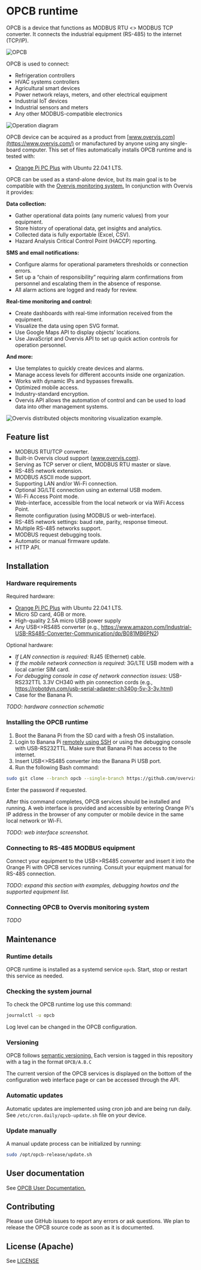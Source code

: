 # OPCB runtime

OPCB is a device that functions as MODBUS RTU <> MODBUS TCP converter. It connects the industrial
equipment (RS-485) to the internet (TCP/IP).

![OPCB](./docs/root-media/opcb-221.png)

OPCB is used to connect:

- Refrigeration controllers
- HVAC systems controllers
- Agricultural smart devices
- Power network relays, meters, and other electrical equipment
- Industrial IoT devices
- Industrial sensors and meters
- Any other MODBUS-compatible electronics

![Operation diagram](./docs/root-media/operation-diagram.svg)

OPCB device can be acquired as a product from [www.overvis.com](https://www.overvis.com/) or
manufactured by anyone using any single-board computer. This set of files automatically installs
OPCB runtime and is tested with:

- [Orange Pi PC Plus](https://www.orangepi.com/index.php?route=product/product&product_id=866) with
  Ubuntu 22.04.1 LTS.

OPCB can be used as a stand-alone device, but its main goal is to be compatible with the
[Overvis monitoring system.](https://www.overvis.com/) In conjunction with Overvis it provides:

**Data collection:**

- Gather operational data points (any numeric values) from your equipment.
- Store history of operational data, get insights and analytics.
- Collected data is fully exportable (Excel, CSV).
- Hazard Analysis Critical Control Point (HACCP) reporting.

**SMS and email notifications:**

- Configure alarms for operational parameters thresholds or connection errors.
- Set up a “chain of responsibility” requiring alarm confirmations from personnel and escalating
  them in the absence of response.
- All alarm actions are logged and ready for review.

**Real-time monitoring and control:**

- Create dashboards with real-time information received from the equipment.
- Visualize the data using open SVG format.
- Use Google Maps API to display objects’ locations.
- Use JavaScript and Overvis API to set up quick action controls for operation personnel.

**And more:**

- Use templates to quickly create devices and alarms.
- Manage access levels for different accounts inside one organization.
- Works with dynamic IPs and bypasses firewalls.
- Optimized mobile access.
- Industry-standard encryption.
- Overvis API allows the automation of control and can be used to load data into other management
  systems.

![Overvis distributed objects monitoring visualization example.](./docs/root-media/overvis-display.jpeg)

## Feature list

- MODBUS RTU/TCP converter.
- Built-in Overvis cloud support (www.overvis.com).
- Serving as TCP server or client, MODBUS RTU master or slave.
- RS-485 network extension.
- MODBUS ASCII mode support.
- Supporting LAN and/or Wi-Fi connection.
- Optional 3G/LTE connection using an external USB modem.
- Wi-Fi Access Point mode.
- Web-interface, accessible from the local network or via WiFi Access Point.
- Remote configuration (using MODBUS or web-interface).
- RS-485 network settings: baud rate, parity, response timeout.
- Multiple RS-485 networks support.
- MODBUS request debugging tools.
- Automatic or manual firmware update.
- HTTP API.

## Installation

### Hardware requirements

Required hardware:

- [Orange Pi PC Plus](https://www.orangepi.com/index.php?route=product/product&product_id=866) with
  Ubuntu 22.04.1 LTS.
- Micro SD card, 4GB or more.
- High-quality 2.5A micro USB power supply
- Any USB<>RS485 converter (e.g.,
  <https://www.amazon.com/Industrial-USB-RS485-Converter-Communication/dp/B081MB6PN2>)

Optional hardware:

- _If LAN connection is required:_ RJ45 (Ethernet) cable.
- _If the mobile network connection is required:_ 3G/LTE USB modem with a local carrier SIM card.
- _For debugging console in case of network connection issues:_ USB-RS232TTL 3.3V CH340 with pin
  connection cords (e.g., <https://robotdyn.com/usb-serial-adapter-ch340g-5v-3-3v.html>)
- Case for the Banana Pi.

_TODO: hardware connection schematic_

### Installing the OPCB runtime

1. Boot the Banana Pi from the SD card with a fresh OS installation.
2. Login to Banana Pi
   [remotely using SSH](https://www.raspberrypi.com/documentation/computers/remote-access.html#introduction-to-remote-access)
   or using the debugging console with USB-RS232TTL. Make sure that Banana Pi has access to the
   internet.
3. Insert USB<>RS485 converter into the Banana Pi USB port.
4. Run the following Bash command:

```bash
sudo git clone --branch opcb --single-branch https://github.com/overvis/opcb-release.git /opcb && sudo /opcb/install.sh
```

Enter the password if requested.

After this command completes, OPCB services should be installed and running. A web interface is
provided and accessible by entering Orange Pi's IP address in the browser of any computer or mobile
device in the same local network or Wi-Fi.

_TODO: web interface screenshot._

### Connecting to RS-485 MODBUS equipment

Connect your equipment to the USB<>RS485 converter and insert it into the Orange Pi with OPCB
services running. Consult your equipment manual for RS-485 connection.

_TODO: expand this section with examples, debugging howtos and the supported equipment list._

### Connecting OPCB to Overvis monitoring system

_TODO_

## Maintenance

### Runtime details

OPCB runtime is installed as a systemd service `opcb`. Start, stop or restart this service as
needed.

### Checking the system journal

To check the OPCB runtime log use this command:

```bash
journalctl -u opcb
```

Log level can be changed in the OPCB configuration.

### Versioning

OPCB follows [semantic versioning.](https://semver.org/) Each version is tagged in this repository
with a tag in the format `OPCB/A.B.C`

The current version of the OPCB services is displayed on the bottom of the configuration web
interface page or can be accessed through the API.

### Automatic updates

Automatic updates are implemented using cron job and are being run daily. See
`/etc/cron.daily/opcb-update.sh` file on your device.

### Update manually

A manual update process can be initialized by running:

```bash
sudo /opt/opcb-release/update.sh
```

## User documentation

See [OPCB User Documentation.](./docs/README.md)

## Contributing

Please use GitHub issues to report any errors or ask questions. We plan to release the OPCB source
code as soon as it is documented.

## License (Apache)

See [LICENSE](./LICENSE)
